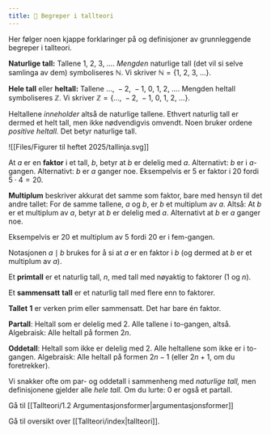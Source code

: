 ```yaml
---
title: 📄 Begreper i tallteori
---
```


Her følger noen kjappe forklaringer på og definisjoner av grunnleggende
begreper i tallteori.

**Naturlige tall:** Tallene $1,\ 2,\ 3,\ \ldots$. *Mengden* naturlige
tall (det vil si selve samlinga av dem) symboliseres $\mathbb{N}$. Vi
skriver $\mathbb{N} = \{ 1,\ 2,\ 3,\ \ldots\}$.

**Hele tall** eller **heltall:** Tallene
$\ldots,\  - 2,\  - 1,\ 0,\ 1,\ 2,\ \ldots$. Mengden heltall
symboliseres $\mathbb{Z}$. Vi skriver
$\mathbb{Z} = \{\ldots,\  - 2,\  - 1,\ 0,\ 1,\ 2,\ \ldots\}$.

Heltallene *inneholder* altså de naturlige tallene. Ethvert naturlig tall er dermed et helt tall, men ikke nødvendigvis omvendt. Noen bruker ordene *positive heltall.* Det betyr naturlige tall.

![[Files/Figurer til heftet 2025/tallinja.svg]]


At $a$ er en **faktor** i et tall, $b$, betyr at $b$ er delelig med $a$. Alternativt: $b$ er i $a$-gangen. Alternativt: $b$ er $a$ ganger noe. Eksempelvis er $5$ er faktor i $20$ fordi $5 \cdot 4 = 20$.

**Multiplum** beskriver akkurat det samme som faktor, bare med hensyn til det andre tallet: For de samme tallene, $a$ og $b$, er $b$ et multiplum av $a$. Altså: At $b$ er et multiplum av $a$, betyr at $b$ er delelig med $a$. Alternativt at $b$ er $a$ ganger noe. 

Eksempelvis er $20$ et multiplum av $5$ fordi $20$ er i fem-gangen.

Notasjonen $a \mid b$ brukes for å si at $a$ er en faktor i $b$ (og dermed at $b$ er et multiplum av $a$).

Et **primtall** er et naturlig tall, $n$, med tall med nøyaktig to faktorer ($1$ og $n$).

Et **sammensatt** **tall** er et naturlig tall med flere enn to faktorer.

**Tallet** $\mathbf{1}$ er verken prim eller sammensatt. Det har bare én faktor.

**Partall**: Heltall som er delelig med $2$. Alle tallene i to-gangen, altså. Algebraisk: Alle heltall på formen $2n$.

**Oddetall**: Heltall som ikke er delelig med $2$. Alle heltallene som ikke er i to-gangen. Algebraisk: Alle heltall på formen $2n - 1$ (eller $2n + 1$, om du foretrekker).

Vi snakker ofte om par- og oddetall i sammenheng med *naturlige tall,* men definisjonene gjelder alle *hele tall.* Om du lurte: $0$ er også et partall.


Gå til [[Tallteori/1.2 Argumentasjonsformer|argumentasjonsformer]]

Gå til oversikt over [[Tallteori/index|tallteori]].